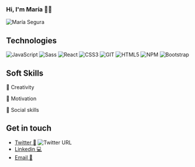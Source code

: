 ### Hi, I'm María 👋✨
![María Segura](https://user-images.githubusercontent.com/65560127/91167925-04bae080-e6d5-11ea-864d-644717d3e6d3.gif)

## Technologies
![JavaScript](https://img.shields.io/badge/-JavaScript-%23694640)
![Sass](https://img.shields.io/badge/-Sass-%23f89d71)
![React](https://img.shields.io/badge/-React-%23353b35)
![CSS3](https://img.shields.io/badge/-CSS3-%23748074)
![GIT](https://img.shields.io/badge/-Git-%23694640)
![HTML5](https://img.shields.io/badge/-HTML5-%23f89d71)
![NPM](https://img.shields.io/badge/-npm-%23353b35)
![Bootstrap](https://img.shields.io/badge/-Bootstrap-%23748074)

## Soft Skills

🎨 Creativity

💪 Motivation

🙋 Social skills



## Get in touch 

- [Twitter 📱](https://twitter.com/MariaesSegura)
![Twitter URL](https://img.shields.io/twitter/url?style=social&url=https%3A%2F%2Ftwitter.com%2FMariaesSegura)
- [Linkedin 💻](https://www.linkedin.com/in/seguramaria/)
- [Email 📧](mailto:msegber@gmail.com)
